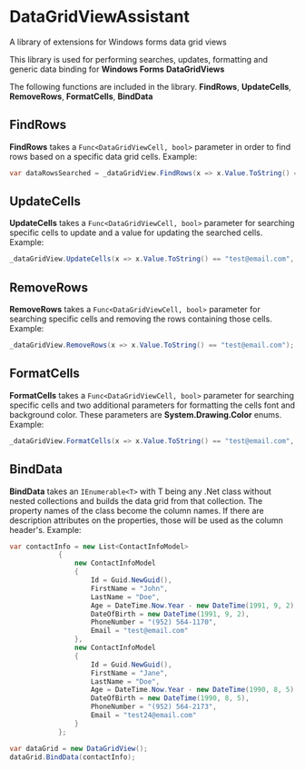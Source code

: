 # DataGridViewAssistant
A library of extensions for Windows forms data grid views

This library is used for performing searches, updates, formatting and generic data binding for **Windows Forms** **DataGridViews**

The following functions are included in the library. **FindRows**, **UpdateCells**, **RemoveRows**, **FormatCells**, **BindData**

## FindRows
**FindRows** takes a ```Func<DataGridViewCell, bool>``` parameter in order to find rows based on a specific data grid cells.
Example:
```C#
var dataRowsSearched = _dataGridView.FindRows(x => x.Value.ToString() == "Grant");
```

## UpdateCells
**UpdateCells** takes a ```Func<DataGridViewCell, bool>``` parameter for searching specific cells to update and a value for updating the searched cells.
Example: 
```C#
_dataGridView.UpdateCells(x => x.Value.ToString() == "test@email.com", "ggtgivens24@gmail.com");
```

## RemoveRows
**RemoveRows** takes a ```Func<DataGridViewCell, bool>``` parameter for searching specific cells and removing the rows containing those cells.
Example:
```C#
_dataGridView.RemoveRows(x => x.Value.ToString() == "test@email.com");
```

## FormatCells
**FormatCells** takes a ```Func<DataGridViewCell, bool>``` parameter for searching specific cells and two additional parameters for formatting the cells font and background color. These parameters are **System.Drawing.Color** enums.
Example:
```C#
_dataGridView.FormatCells(x => x.Value.ToString() == "test@email.com", Color.White, Color.Red);
```

## BindData
**BindData** takes an ```IEnumerable<T>``` with T being any .Net class without nested collections and builds the data grid from that collection. The property names of the class become the column names. If there are description attributes on the properties, those will be used as the column header's.
Example:
```C#
var contactInfo = new List<ContactInfoModel>
            {
                new ContactInfoModel
                {
                    Id = Guid.NewGuid(),
                    FirstName = "John",
                    LastName = "Doe",
                    Age = DateTime.Now.Year - new DateTime(1991, 9, 2).Year,
                    DateOfBirth = new DateTime(1991, 9, 2),
                    PhoneNumber = "(952) 564-1170",
                    Email = "test@email.com"
                },
                new ContactInfoModel
                {
                    Id = Guid.NewGuid(),
                    FirstName = "Jane",
                    LastName = "Doe",
                    Age = DateTime.Now.Year - new DateTime(1990, 8, 5).Year,
                    DateOfBirth = new DateTime(1990, 8, 5),
                    PhoneNumber = "(952) 564-2173",
                    Email = "test24@email.com"
                }
            };

var dataGrid = new DataGridView();
dataGrid.BindData(contactInfo);
```

